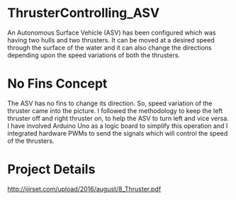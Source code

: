 # ThrusterControlling_ASV
An Autonomous Surface Vehicle (ASV) has been configured which was having two hulls and two thrusters. It can be moved at a desired speed through the surface of the water and it can also change the directions depending upon the speed variations of both the thrusters.
# No Fins Concept
The ASV has no fins to change its direction. So, speed variation of the thruster came into the picture. I followed the methodology to keep the left thruster off and right thruster on, to help the ASV to turn left and vice versa. I have involved Arduino Uno as a logic board to simplify this operation and I integrated hardware PWMs to send the signals which will control the speed of the thrusters.
# Project Details
http://ijirset.com/upload/2016/august/8_Thruster.pdf
